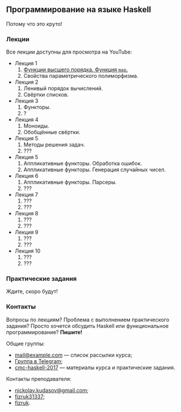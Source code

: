 <link rel="stylesheet" href="//maxcdn.bootstrapcdn.com/font-awesome/4.7.0/css/font-awesome.min.css">

## Программирование на языке Haskell

Потому что это круто!

### Лекции

Все лекции доступны для просмотра на YouTube:

- Лекция 1
    1. [<i class="fa fa-lg fa-youtube-play"></i> Функции высшего порядка. Функция `map`.](https://cmc-haskell-2017.github.io)
    2. <i class="fa fa-lg fa-lock"></i> Свойства параметрического полиморфизма.
- Лекция 2
    1. <i class="fa fa-lg fa-lock"></i> Ленивый порядок вычислений.
    2. <i class="fa fa-lg fa-lock"></i> Свёртки списков.
- Лекция 3
    1. <i class="fa fa-lg fa-lock"></i> Функторы.
    2. <i class="fa fa-lg fa-lock"></i> ?
- Лекция 4
    1. <i class="fa fa-lg fa-lock"></i> Моноиды.
    2. <i class="fa fa-lg fa-lock"></i> Обобщённые свёртки.
- Лекция 5
    1. <i class="fa fa-lg fa-lock"></i> Методы решения задач.
    2. <i class="fa fa-lg fa-lock"></i> ???
- Лекция 5
    1. <i class="fa fa-lg fa-lock"></i> Аппликативные функторы. Обработка ошибок.
    2. <i class="fa fa-lg fa-lock"></i> Аппликативные функторы. Генерация случайных чисел.
- Лекция 6
    1. <i class="fa fa-lg fa-lock"></i> Аппликативные функторы. Парсеры.
    2. <i class="fa fa-lg fa-lock"></i> ???
- Лекция 7
    1. <i class="fa fa-lg fa-lock"></i> ???
    2. <i class="fa fa-lg fa-lock"></i> ???
- Лекция 8
    1. <i class="fa fa-lg fa-lock"></i> ???
    2. <i class="fa fa-lg fa-lock"></i> ???
- Лекция 9
    1. <i class="fa fa-lg fa-lock"></i> ???
    2. <i class="fa fa-lg fa-lock"></i> ???
- Лекция 10
    1. <i class="fa fa-lg fa-lock"></i> ???
    2. <i class="fa fa-lg fa-lock"></i> ???

### Практические задания

Ждите, скоро будут!

### Контакты

Вопросы по лекциям?
Проблема с выполнением практического задания?
Просто хочется обсудить Haskell или функциональное программирование?
**Пишите!**

Общие группы:

- [<i class="fa fa-lg fa-envelope"></i> mail@example.com]() — список рассылки курса;
- [<i class="fa fa-lg fa-telegram"></i> Группа в Telegram](https://t.me/joinchat/AAAAAAz6vbLO35c7VmG7pQ);
- [<i class="fa fa-lg fa-github"></i> cmc-haskell-2017](https://github.com/cmc-haskell-2017) — материалы курса и практические задания.

Контакты преподавателя:

- [<i class="fa fa-lg fa-envelope"></i> nickolay.kudasov@gmail.com](mailto:nickolay.kudasov@gmail.com);
- [<i class="fa fa-lg fa-telegram"></i> fizruk31337](http://t.me/fizruk31337);
- [<i class="fa fa-lg fa-github"></i> fizruk](https://github.com/fizruk).
